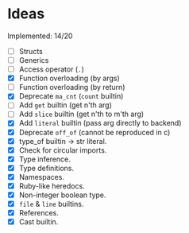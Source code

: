 # Ideas

Implemented: 14/20

- [ ] Structs
- [ ] Generics
- [ ] Access operator (`.`)
- [X] Function overloading (by args)
- [ ] Function overloading (by return)
- [X] Deprecate `ma_cnt` (`count` builtin)
- [ ] Add `get` builtin (get n'th arg)
- [ ] Add `slice` builtin (get n'th to m'th arg)
- [X] Add `literal` builtin (pass arg directly to backend)
- [X] Deprecate `off_of` (cannot be reproduced in c)
- [X] type_of builtin -> str literal.
- [X] Check for circular imports.
- [X] Type inference.
- [X] Type definitions.
- [X] Namespaces.
- [X] Ruby-like heredocs.
- [X] Non-integer boolean type.
- [X] `file` & `line` builtins.
- [X] References.
- [X] Cast builtin.
